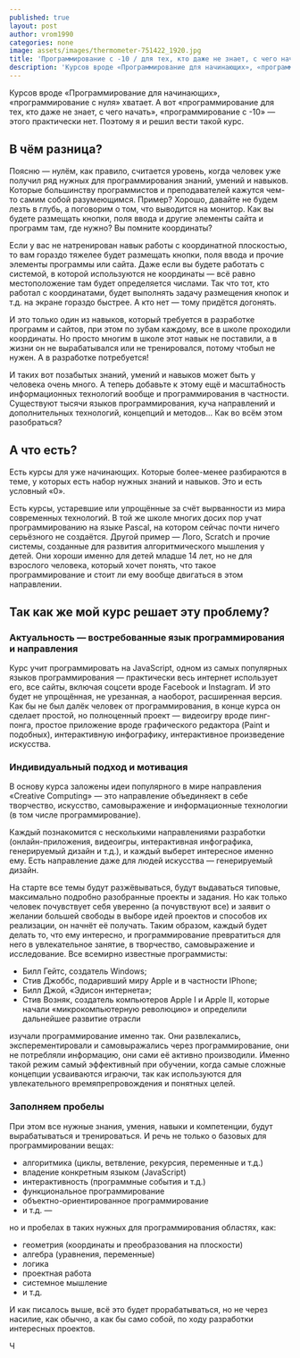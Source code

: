 ```yaml
---
published: true
layout: post
author: vrom1990
categories: none
image: assets/images/thermometer-751422_1920.jpg
title: 'Программирование с -10 / для тех, кто даже не знает, с чего начать'
description: 'Курсов вроде «Программирование для начинающих», «программирование с нуля» хватает. А вот «программирование для тех, кто даже не знает, с чего начать», «программирование с -10» — этого практически нет. Поэтому я и решил вести такой курс.'
---
```


Курсов вроде «Программирование для начинающих», «программирование с нуля» хватает. А вот «программирование для тех, кто даже не знает, с чего начать», «программирование с -10» — этого практически нет. Поэтому я и решил вести такой курс.

## В чём разница?

Поясню — нулём, как правило, считается уровень, когда человек уже получил ряд нужных для программирования знаний, умений и навыков. Которые большинству программистов и преподавателей кажутся чем-то самим собой разумеющимся. Пример? Хорошо, давайте не будем лезть в глубь, а поговорим о том, что выводится на монитор. Как вы будете размещать кнопки, поля ввода и другие элементы сайта и программ там, где нужно? Вы помните координаты?

Если у вас не натренирован навык работы с координатной плоскостью, то вам гораздо тяжелее будет размещать кнопки, поля ввода и прочие элементы программы или сайта. Даже если вы будете работать с системой, в которой используются не координаты — всё равно местоположение там будет определяется числами. Так что тот, кто работал с координатами, будет выполнять задачу размещения кнопок и т.д. на экране гораздо быстрее. А кто нет — тому придётся догонять.

И это только один из навыков, который требуется в разработке программ и сайтов, при этом по зубам каждому, все в школе проходили координаты. Но просто многим в школе этот навык не поставили, а в жизни он не вырабатывался или не тренировался, потому чтобыл не нужен. А в разработке потребуется!

И таких вот позабытых знаний, умений и навыков может быть у человека очень много. А теперь добавьте к этому ещё и масштабность информационных технологий вообще и программирования в частности. Существуют тысячи языков программирования, куча направлений и дополнительных технологий, концепций и методов... Как во всём этом разобраться?

## А что есть?

Есть курсы для уже начинающих. Которые более-менее разбираются в теме, у которых есть набор нужных знаний и навыков. Это и есть условный «0».

Есть курсы, устаревшие или упрощённые за счёт вырванности из мира современных технологий. В той же школе многих досих пор учат программированию на языке Pascal, на котором сейчас почти ничего серьёзного не создаётся. Другой пример — Лого, Scratch и прочие системы, созданные для развития алгоритмического мышления у детей. Они хороши именно для детей младше 14 лет, но не для взрослого человека, который хочет понять, что такое программирование и стоит ли ему вообще двигаться в этом направлении.

## Так как же мой курс решает эту проблему? 

### Актуальность — востребованные язык программирования и направления

Курс учит программировать на JavaScript, одном из самых популярных языков программирования — практически весь интернет использует его, все сайты, включая соцсети вроде Facebook и Instagram. И это будет не упрощённая, не урезанная, а наоборот, расширенная версия. Как бы не был далёк человек от программирования, в конце курса он сделает простой, но полноценный проект — видеоигру вроде пинг-понга, простое приложение вроде графического редактора (Paint и подобных), интерактивную инфографику, интерактивное произведение искусства.

### Индивидуальный подход и мотивация

В основу курса заложены идеи популярного в мире направления «Creative Computing» — это направление объединяект в себе творчество, искусство, самовыражение и информационные технологии (в том числе программирование).

Каждый познакомится с несколькими направлениями разработки (онлайн-приложения, видеоигры, интерактивная инфографика, генерируемый дизайн и т.д.), и каждый выберет интересное именно ему. Есть направление даже для людей искусства — генерируемый дизайн.

На старте все темы будут разжёвываться, будут выдаваться типовые, максимально подробно разобранные проекты и задания. Но как только человек почувствует себя уверенно (а почувствуют все) и заявит о желании большей свободы в выборе идей проектов и способов их реализации, он начнёт её получать. Таким образом, каждый будет делать то, что ему интересно, и программирование превратиться для него в увлекательное занятие, в творчество, самовыражение и исследование. Все всемирно известные программисты:

- Билл Гейтс, создатель Windows;
- Стив Джоббс, подаривший миру Apple и в частности IPhone;
- Билл Джой, «Эдисон интернета»;
- Стив Возняк, создатель компьютеров Apple I и Apple II, которые начали «микрокомпьютерную революцию» и определили дальнейшее развитие отрасли

изучали программирование именно так. Они развлекались, эксперементировали и самовыражались через программирование, они не потребляли информацию, они сами её активно производили. Именно такой режим самый эффективный при обучении, когда самые сложные концепции усваиваются играючи, так как используются для увлекательного времяпрепровождения и понятных целей. 

### Заполняем пробелы

При этом все нужные знания, умения, навыки и компетенции, будут вырабатываться и тренироваться. И речь не только о базовых для программировании вещах:
- алгоритмика (циклы, ветвление, рекурсия, переменные и т.д.)
- владение конкретным языком (JavaScript)
- интерактивность (программные события и т.д.)
- функциональное программирование
- объектно-ориентированное программирование
- и т.д. —

но и пробелах в таких нужных для программирования областях, как:
- геометрия (координаты и преобразования на плоскости)
- алгебра (уравнения, переменные)
- логика
- проектная работа
- системное мышление
- и т.д.
 
 И как писалось выше, всё это будет прорабатываться, но не через насилие, как обычно, а как бы само собой, по ходу разработки интересных проектов. 

Ч
